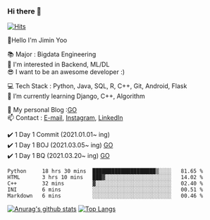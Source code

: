 ### Hi there 👋                       
[![Hits](https://hits.seeyoufarm.com/api/count/incr/badge.svg?url=https%3A%2F%2Fgithub.com%2Fjjimini98&count_bg=%23E55516&title_bg=%23A2C639&icon=&icon_color=%23000000&title=counts&edge_flat=false)](https://hits.seeyoufarm.com)


👋Hello I'm Jimin Yoo  
 
📚 Major :  Bigdata Engineering      
🤔 I'm interested in Backend, ML/DL          
😎 I want to be an awesome developer :)                 

💻 Tech Stack : Python, Java, SQL, R, C++, Git, Android, Flask                                                 
🌱 I’m currently learning  Django, C++, Algorithm          

🧐 My personal Blog :[GO](https://growingarchive.tistory.com/)             
📫 Contact : [E-mail](jjimini98@naver.com), [Instagram](https://www.instagram.com/ggrowingtree/), [LinkedIn](https://www.linkedin.com/in/jimin-yoo-8b6aa0200/)       

✔️ 1 Day 1 Commit (2021.01.01~ ing)                                           
✔️ 1 Day 1 BOJ (2021.03.05~ ing) [GO](https://github.com/jjimini98/BOJ)                                                                  
✔️ 1 Day 1 BQ (2021.03.20~ ing) [GO](https://github.com/jjimini98/Backend_Interview_Question)

<!--🏃 Personal Project (21.03.21~ ing)    [GO](https://github.com/jjimini98/SecurityLight)      -->                                                   
<!--✍️ TIL(Today I Learned)  [GO](https://github.com/jjimini98/TIL)-->

   
<!--START_SECTION:waka-->
```text
Python     18 hrs 30 mins  ████████████████████▒░░░░   81.65 % 
HTML       3 hrs 10 mins   ███▓░░░░░░░░░░░░░░░░░░░░░   14.02 % 
C++        32 mins         ▓░░░░░░░░░░░░░░░░░░░░░░░░   02.40 % 
INI        6 mins          ░░░░░░░░░░░░░░░░░░░░░░░░░   00.51 % 
Markdown   6 mins          ░░░░░░░░░░░░░░░░░░░░░░░░░   00.46 % 
```
<!--END_SECTION:waka-->
[![Anurag's github stats](https://github-readme-stats.vercel.app/api?username=jjimini98)](https://github.com/anuraghazra/github-readme-stats)
[![Top Langs](https://github-readme-stats.vercel.app/api/top-langs/?username=jjimini98&langs_count=6&layout=compact)](https://github.com/anuraghazra/github-readme-stats)



<!--
**jjimini98/jjimini98** is a ✨ _special_ ✨ repository because its `README.md` (this file) appears on your GitHub profile.

[![solved.ac tier](http://mazassumnida.wtf/api/generate_badge?boj=jjimini98)](https://solved.ac/jjimini98)
![hyp3rflow's solved.ac stats](https://github-readme-solvedac.hyp3rflow.vercel.app/api/?handle=jjimini98)

Here are some ideas to get you started:

- 🔭 I’m currently working on ...
- 🌱 I’m currently learning d
- 👯 I’m looking to collaborate on ...
- 🤔 I’m looking for help with ...
- 💬 Ask me about ...
- 📫 Contact: [blog](https://growingarchive.tistory.com/) [instagram](https://www.instagram.com/ggrowingtree/) [email](jjimini98@naver.com)
- 😄 Pronouns: ...
- ⚡ Fun fact: ...



Here are some ideas to get you started:

- 🔭 I’m currently working on ...
- 🌱 I’m currently learning d
- 👯 I’m looking to collaborate on ...
- 🤔 I’m looking for help with ...
- 💬 Ask me about ...
- 📫 How to reach me: ...
- 😄 Pronouns: ...
- ⚡ Fun fact: ...

-->









